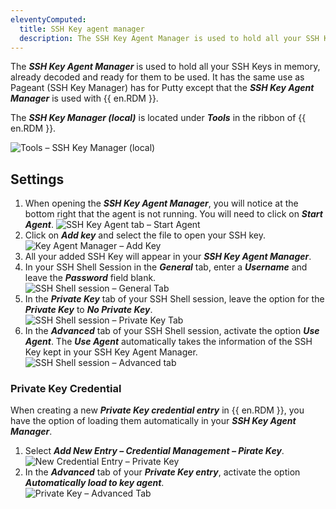 ```yaml
---
eleventyComputed:
  title: SSH Key agent manager
  description: The SSH Key Agent Manager is used to hold all your SSH Keys in memory, already decoded and ready for them to be used. 
---
```

The ***SSH Key Agent Manager*** is used to hold all your SSH Keys in memory, already decoded and ready for them to be used. It has the same use as Pageant (SSH Key Manager) has for Putty except that the ***SSH Key Agent Manager*** is used with {{ en.RDM }}. 

The ***SSH Key Manager (local)*** is located under ***Tools*** in the ribbon of {{ en.RDM }}.

![Tools – SSH Key Manager (local)](https://cdnweb.devolutions.net/docs/docs_en_rdm_windows_RDMWin6244.png)

## Settings 

1. When opening the ***SSH Key Agent Manager***, you will notice at the bottom right that the agent is not running. You will need to click on ***Start Agent***. 
![SSH Key Agent tab – Start Agent](https://cdnweb.devolutions.net/docs/docs_en_rdm_windows_RDMWin6246.png) 
1. Click on ***Add key*** and select the file to open your SSH key.  
![Key Agent Manager – Add Key](https://cdnweb.devolutions.net/docs/docs_en_rdm_windows_RDMWin6247.png) 
1. All your added SSH Key will appear in your ***SSH Key Agent Manager***. 
1. In your SSH Shell Session in the ***General*** tab, enter a ***Username*** and leave the ***Password*** field blank.  
![SSH Shell session – General Tab](https://cdnweb.devolutions.net/docs/docs_en_rdm_windows_RDMWin6249.png) 
1. In the ***Private Key*** tab of your SSH Shell session, leave the option for the ***Private Key*** to ***No Private Key***.  
![SSH Shell session – Private Key Tab](https://cdnweb.devolutions.net/docs/docs_en_rdm_windows_RDMWin6250.png)  
1. In the ***Advanced*** tab of your SSH Shell session, activate the option ***Use Agent***. The ***Use Agent*** automatically takes the information of the SSH Key kept in your SSH Key Agent Manager.  
![SSH Shell session – Advanced tab](https://cdnweb.devolutions.net/docs/docs_en_rdm_windows_RDMWin6251.png) 

### Private Key Credential 

When creating a new ***Private Key credential entry*** in {{ en.RDM }}, you have the option of loading them automatically in your ***SSH Key Agent Manager***.  

1. Select ***Add New Entry – Credential Management – Pirate Key***.   
![New Credential Entry – Private Key](https://cdnweb.devolutions.net/docs/docs_en_rdm_windows_RDMWin6252.png) 
1. In the ***Advanced*** tab of your ***Private Key entry***, activate the option ***Automatically load to key agent***.  
![Private Key – Advanced Tab](https://cdnweb.devolutions.net/docs/docs_en_rdm_windows_RDMWin6253.png) 

